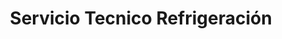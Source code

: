 ---
title: "Servicio Tecnico Refrigeración"
url: /ciudad-autonoma-de-buenos-aires/servicio-tecnico-refrigeracion/
shop: Allgemein
---